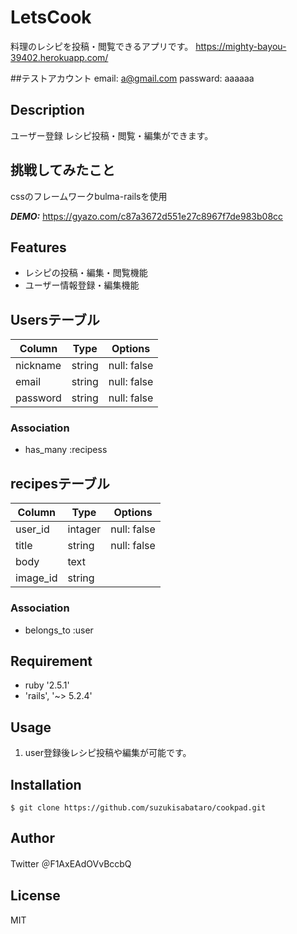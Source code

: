 # LetsCook
料理のレシピを投稿・閲覧できるアプリです。
https://mighty-bayou-39402.herokuapp.com/

##テストアカウント
email:     a@gmail.com
passward:  aaaaaa

## Description
ユーザー登録
レシピ投稿・閲覧・編集ができます。

## 挑戦してみたこと
cssのフレームワークbulma-railsを使用

***DEMO:***
https://gyazo.com/c87a3672d551e27c8967f7de983b08cc

## Features
- レシピの投稿・編集・閲覧機能
- ユーザー情報登録・編集機能

## Usersテーブル
|Column|Type|Options|
|------|----|-------|
|nickname|string|null: false|
|email|string|null: false|
|password|string|null: false|

### Association
- has_many :recipess

## recipesテーブル
|Column|Type|Options|
|------|----|-------|
|user_id|intager|null: false|
|title|string|null: false|
|body|text|
|image_id|string|

### Association
- belongs_to :user


## Requirement
- ruby '2.5.1'
- 'rails', '~> 5.2.4'

## Usage
1. user登録後レシピ投稿や編集が可能です。

## Installation
    $ git clone https://github.com/suzukisabataro/cookpad.git

## Author
Twitter
＠F1AxEAdOVvBccbQ

## License
MIT

